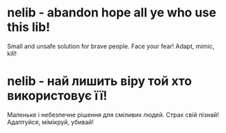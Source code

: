 # nelib - abandon hope all ye who use this lib!

Small and unsafe solution for brave people.
Face your fear! Adapt, mimic, kill! 

# nelib - най лишить віру той хто використовує її!

Маленьке і небезпечне рішення для сміливих людей.
Cтрах свій пізнай! Адаптуйся, мімікруй, убивай!